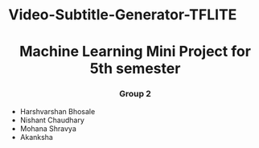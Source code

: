 # Video-Subtitle-Generator-TFLITE
<h1 align="center"> Machine Learning Mini Project for 5th semester </h1>
<h3 align="center"> Group 2</h3>
<ul>
<li> Harshvarshan Bhosale </li>
<li> Nishant Chaudhary </li>
<li> Mohana Shravya </li>
<li> Akanksha </li>
</ul>
